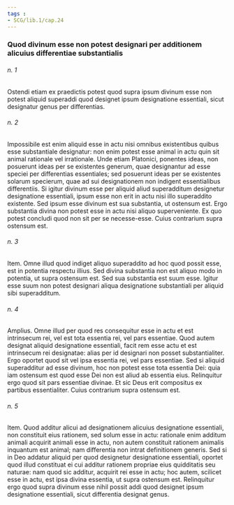 ```yaml
---
tags : 
- SCG/lib.1/cap.24
---
```


### Quod divinum esse non potest designari per additionem alicuius differentiae substantialis

###### n. 1
Ostendi etiam ex praedictis potest quod supra ipsum divinum esse non potest aliquid superaddi quod designet ipsum designatione essentiali, sicut designatur genus per differentias.

###### n. 2
Impossibile est enim aliquid esse in actu nisi omnibus existentibus quibus esse substantiale designatur: non enim potest esse animal in actu quin sit animal rationale vel irrationale. Unde etiam Platonici, ponentes ideas, non posuerunt ideas per se existentes generum, quae designantur ad esse speciei per differentias essentiales; sed posuerunt ideas per se existentes solarum specierum, quae ad sui designationem non indigent essentialibus differentiis. Si igitur divinum esse per aliquid aliud superadditum designetur designatione essentiali, ipsum esse non erit in actu nisi illo superaddito existente. Sed ipsum esse divinum est sua substantia, ut ostensum est. Ergo substantia divina non potest esse in actu nisi aliquo superveniente. Ex quo potest concludi quod non sit per se necesse-esse. Cuius contrarium supra ostensum est.

###### n. 3
Item. Omne illud quod indiget aliquo superaddito ad hoc quod possit esse, est in potentia respectu illius. Sed divina substantia non est aliquo modo in potentia, ut supra ostensum est. Sed sua substantia est suum esse. Igitur esse suum non potest designari aliqua designatione substantiali per aliquid sibi superadditum.

###### n. 4
Amplius. Omne illud per quod res consequitur esse in actu et est intrinsecum rei, vel est tota essentia rei, vel pars essentiae. Quod autem designat aliquid designatione essentiali, facit rem esse actu et est intrinsecum rei designatae: alias per id designari non posset substantialiter. Ergo oportet quod sit vel ipsa essentia rei, vel pars essentiae. Sed si aliquid superadditur ad esse divinum, hoc non potest esse tota essentia Dei: quia iam ostensum est quod esse Dei non est aliud ab essentia eius. Relinquitur ergo quod sit pars essentiae divinae. Et sic Deus erit compositus ex partibus essentialiter. Cuius contrarium supra ostensum est.

###### n. 5
Item. Quod additur alicui ad designationem alicuius designatione essentiali, non constituit eius rationem, sed solum esse in actu: rationale enim additum animali acquirit animali esse in actu, non autem constituit rationem animalis inquantum est animal; nam differentia non intrat definitionem generis. Sed si in Deo addatur aliquid per quod designetur designatione essentiali, oportet quod illud constituat ei cui additur rationem propriae eius quidditatis seu naturae: nam quod sic additur, acquirit rei esse in actu; hoc autem, scilicet esse in actu, est ipsa divina essentia, ut supra ostensum est. Relinquitur ergo quod supra divinum esse nihil possit addi quod designet ipsum designatione essentiali, sicut differentia designat genus.


